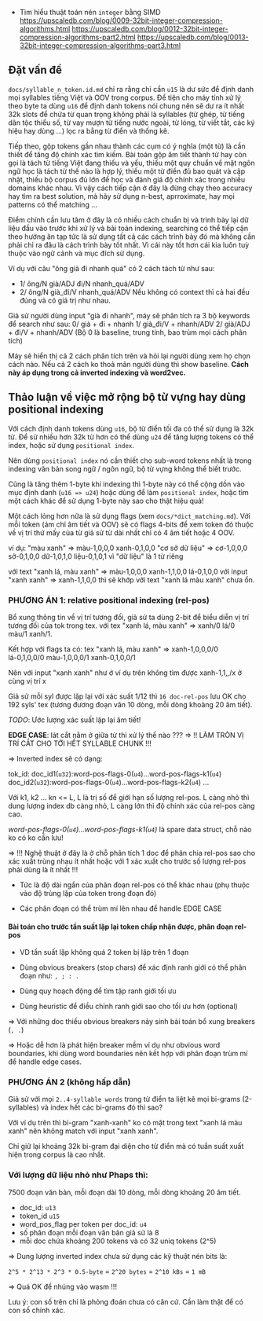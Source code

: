 - Tìm hiểu thuật toán nén `integer` bằng SIMD
  https://upscaledb.com/blog/0009-32bit-integer-compression-algorithms.html
  https://upscaledb.com/blog/0012-32bit-integer-compression-algorithms-part2.html
  https://upscaledb.com/blog/0013-32bit-integer-compression-algorithms-part3.html

## Đặt vấn đề

`docs/syllable_n_token.id.md` chỉ ra rằng chỉ cần `u15` là dư sức để định danh mọi syllables tiếng Việt và OOV trong corpus. Để tiện cho máy tính xử lý theo byte ta dùng `u16` để định danh tokens nói chung nên sẽ dư ra ít nhất 32k slots để chứa từ quan trọng không phải là syllables (từ ghép, từ tiếng dân tộc thiểu số, từ vay mượn từ tiếng nước ngoài, từ lóng, từ viết tắt, các ký hiệu hay dùng ...) lọc ra bằng từ điển và thống kê.

Tiếp theo, gộp tokens gần nhau thành các cụm có ý nghĩa (một từ) là cần thiết để tăng độ chính xác tìm kiếm. Bài toán gộp âm tiết thành từ hay còn gọi là tách từ tiếng Việt đang thiếu và yếu, thiếu một quy chuẩn về mặt ngôn ngữ học là tách từ thế nào là hợp lý, thiếu một từ điển đủ bao quát và cập nhật, thiếu bộ corpus đủ lớn để học và đánh giá độ chính xác trong nhiều domains khác nhau. Vì vậy cách tiếp cận ở đây là đừng chạy theo accuracy hay tìm ra best solution, mà hãy sử dụng n-best, aprroximate, hay mọi patterns có thể matching ...

Điểm chính cần lưu tâm ở đây là có nhiều cách chuẩn bị và trình bày lại dữ liệu đầu vào trước khi xử lý và bài toán indexing, searching có thể tiếp cận theo hướng ăn tạp tức là sử dụng tất cả các cách trình bày đó mà không cần phải chỉ ra đâu là cách trình bày tốt nhất. Vì cái này tốt hơn cái kia luôn tuỳ thuộc vào ngữ cảnh và mục đích sử dụng.

Ví dụ với câu "ông già đi nhanh quá" có 2 cách tách từ như sau:
* 1/ ông/N già/ADJ đi/N nhanh_quá/ADV
* 2/ ông/N già_đi/V nhanh_quá/ADV
Nếu không có context thì cả hai đều đúng và có giá trị như nhau.

Giả sử người dùng input "già đi nhanh", máy sẽ phân tích ra 3 bộ keywords để search như sau:
0/ già + đi + nhanh
1/ già_đi/V + nhanh/ADV
2/ già/ADJ + đi/V + nhanh/ADV
(Bộ 0 là baseline, trung tính, bao trùm mọi cách phân tích)

Máy sẽ hiển thị cả 2 cách phân tích trên và hỏi lại người dùng xem họ chọn cách nào. Nếu cả 2 cách ko thoả mãn người dùng thì show baseline. __Cách này áp dụng trong cả inverted indexing và word2vec.__



## Thảo luận về việc mở rộng bộ từ vựng hay dùng positional indexing

Với cách định danh tokens dùng `u16`, bộ từ điển tối đa có thể sử dụng là 32k từ. Để sử nhiều hơn 32k từ hơn có thể dùng `u24` để tăng lượng tokens có thể index, hoặc sử dụng `positional index`. 

Nên dùng `positional index` nó cần thiết cho sub-word tokens nhất là trong indexing văn bản song ngữ / ngôn ngữ, bộ từ vựng không thể biết trước.

Cũng là tăng thêm 1-byte khi indexing thì 1-byte này có thể cộng dồn vào mục định danh (`u16 => u24`) hoặc dùng để làm `positional index`, hoặc tìm một cách khác để sử dụng 1-byte này sao cho thật hiệu quả!


Một cách lỏng hơn nữa là sử dụng flags (xem `docs/*dict_matching.md`). Với mỗi token (ám chỉ âm tiết và OOV) sẽ có flags 4-bits để xem token đó thuộc về vị trí thứ mấy của từ giả sử từ dài nhất chỉ có 4 âm tiết hoặc 4 OOV.

ví dụ:
"màu xanh" => màu-1,0,0,0 xanh-0,1,0,0
"cơ sở dữ liệu" => cơ-1,0,0,0 sở-0,1,0,0 dữ-1,0,1,0 liệu-0,1,0,1 vì "dữ liệu" là 1 từ riêng

với text "xanh lá, màu xanh" => màu-1,0,0,0 xanh-1,1,0,0 lá-0,1,0,0
với input "xanh xanh" => xanh-1,1,0,0 thì sẽ khớp với text "xanh lá màu xanh" chưa ổn.


### PHƯƠNG ÁN 1: relative positional indexing (rel-pos)

Bổ xung thông tin về vị trí tương đối, giả sử ta dùng 2-bit để biểu diễn vị trí tương đối của tok trong tex. với tex "xanh lá, màu xanh" => xanh/0 lá/0 màu/1 xanh/1.

Kết hợp với flags ta có: tex "xanh lá, màu xanh" 
=> xanh-1,0,0,0/0 lá-0,1,0,0/0 màu-1,0,0,0/1 xanh-0,1,0,0/1

Nên với input "xanh xanh" như ở ví dụ trên không tìm được xanh-1,1,*,*/x ở cùng vị trí x

Giả sử mỗi syl được lặp lại với xác suất 1/12 thì `16 doc-rel-pos` lưu OK cho 192 syls' tex (tương đương đoạn văn 10 dòng, mỗi dòng khoảng 20 âm tiết).

_TODO_: Ước lượng xác suất lặp lại âm tiết!

**EDGE CASE**: lát cắt nằm ở giữa từ thì xử lý thế nào ???
  => !! LÀM TRÒN VỊ TRÍ CẮT CHO TỚI HẾT SYLLABLE CHUNK !!!

=> Inverted index sẽ có dạng:

tok_id: 
  doc_id1(`u32`):word-pos-flags-0(`u4`)...word-pos-flags-k1(`u4`)
  doc_id2(`u32`):word-pos-flags-0(`u4`)...word-pos-flags-k2(`u4`)
  ...

Với k1, k2 ... kn <= L, L là trị số để giới hạn số lượng rel-pos. L càng nhỏ thì dung lượng index db càng nhỏ, L càng lớn thì độ chính xác của rel-pos càng cao. 

_word-pos-flags-0(`u4`)...word-pos-flags-k1(`u4`)_ là spare data struct, chỗ nào ko có ko cần lưu!

=> !!! Nghệ thuật ở đây là ở chỗ phân tích 1 doc để phân chia rel-pos sao cho xác xuất trùng nhau ít nhất hoặc với 1 xác xuất cho trước số lượng rel-pos phải dùng là ít nhất !!!
 
* Tức là độ dài ngắn của phân đoạn rel-pos có thể khác nhau
   (phụ thuộc vào độ trùng lặp của token trong đoạn đó)
 
* Các phân đoạn có thể trùm mí lên nhau để handle EDGE CASE


#### Bài toán cho trước tần suất lặp lại token chấp nhận được, phân đoạn rel-pos

* VD tần suất lặp không quá 2 token bị lặp trên 1 đoạn

* Dùng obvious breakers (stop chars) để xác định ranh giới có thể phân đoạn như: `, ; : .`

* Dùng quy hoạch động để tìm tập ranh giới tối ưu

* Dùng heuristic để điều chỉnh ranh giới sao cho tối ưu hơn (optional)


=> Với những doc thiếu obvious breakers nảy sinh bài toán bổ xung breakers (`, .`)

=> Hoặc dễ hơn là phát hiện breaker mềm ví dụ như obvious word boundaries, khi dùng word boundaries nên kết hợp với phân đoạn trùm mí để handle edge cases.


### PHƯƠNG ÁN 2 (không hấp dẫn)

Giả sử với mọi `2..4-syllable words` trong từ điển ta liệt kê mọi bi-grams (2-syllables) và index hết các bi-grams đó thì sao?

Với ví dụ trên thì bi-gram "xanh-xanh" ko có mặt trong text "xanh lá màu xanh" nên không match với input "xanh xanh".

Chỉ giữ lại khoảng 32k bi-gram đại diện cho từ điển mà có tuần suất xuất hiện trong corpus là cao nhất.


### Với lượng dữ liệu nhỏ như Phaps thì:

7500 đoạn văn bản, mỗi đoạn dài 10 dòng, mỗi dòng khoảng 20 âm tiết.

* doc_id: `u13`
* token_id `u15`
* word_pos_flag per token per doc_id: `u4`
* số phân đoạn mỗi đoạn văn bản giả sử là 8
* mỗi doc chứa khoảng 200 tokens và có 32 uniq tokens (2^5)

=> Dung lượng inverted index chưa sử dụng các kỹ thuật nén bits là:

`2^5 * 2^13 * 2^3 * 0.5-byte` =
`2^20 bytes` = `2^10 kBs` = `1 mB`

=> Quá OK để nhúng vào wasm !!!

Lưu ý: con số trên chỉ là phỏng đoán chưa có căn cứ. Cần làm thật để có con số chính xác.
